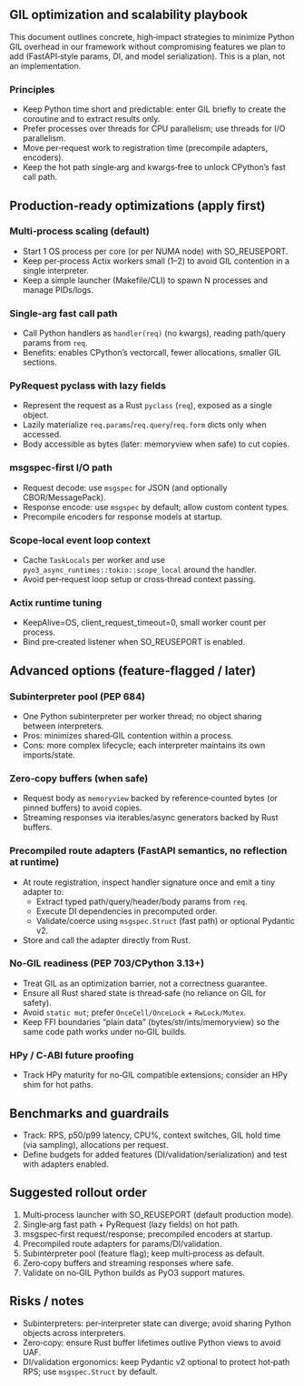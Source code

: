 ## GIL optimization and scalability playbook

This document outlines concrete, high‑impact strategies to minimize Python GIL overhead in our framework without compromising features we plan to add (FastAPI‑style params, DI, and model serialization). This is a plan, not an implementation.

### Principles

- Keep Python time short and predictable: enter GIL briefly to create the coroutine and to extract results only.
- Prefer processes over threads for CPU parallelism; use threads for I/O parallelism.
- Move per‑request work to registration time (precompile adapters, encoders).
- Keep the hot path single‑arg and kwargs‑free to unlock CPython’s fast call path.

## Production‑ready optimizations (apply first)

### Multi‑process scaling (default)

- Start 1 OS process per core (or per NUMA node) with SO_REUSEPORT.
- Keep per‑process Actix workers small (1–2) to avoid GIL contention in a single interpreter.
- Keep a simple launcher (Makefile/CLI) to spawn N processes and manage PIDs/logs.

### Single‑arg fast call path

- Call Python handlers as `handler(req)` (no kwargs), reading path/query params from `req`.
- Benefits: enables CPython’s vectorcall, fewer allocations, smaller GIL sections.

### PyRequest pyclass with lazy fields

- Represent the request as a Rust `pyclass` (`req`), exposed as a single object.
- Lazily materialize `req.params`/`req.query`/`req.form` dicts only when accessed.
- Body accessible as bytes (later: memoryview when safe) to cut copies.

### msgspec‑first I/O path

- Request decode: use `msgspec` for JSON (and optionally CBOR/MessagePack).
- Response encode: use `msgspec` by default; allow custom content types.
- Precompile encoders for response models at startup.

### Scope‑local event loop context

- Cache `TaskLocals` per worker and use `pyo3_async_runtimes::tokio::scope_local` around the handler.
- Avoid per‑request loop setup or cross‑thread context passing.

### Actix runtime tuning

- KeepAlive=OS, client_request_timeout=0, small worker count per process.
- Bind pre‑created listener when SO_REUSEPORT is enabled.

## Advanced options (feature‑flagged / later)

### Subinterpreter pool (PEP 684)

- One Python subinterpreter per worker thread; no object sharing between interpreters.
- Pros: minimizes shared‑GIL contention within a process.
- Cons: more complex lifecycle; each interpreter maintains its own imports/state.

### Zero‑copy buffers (when safe)

- Request body as `memoryview` backed by reference‑counted bytes (or pinned buffers) to avoid copies.
- Streaming responses via iterables/async generators backed by Rust buffers.

### Precompiled route adapters (FastAPI semantics, no reflection at runtime)

- At route registration, inspect handler signature once and emit a tiny adapter to:
  - Extract typed path/query/header/body params from `req`.
  - Execute DI dependencies in precomputed order.
  - Validate/coerce using `msgspec.Struct` (fast path) or optional Pydantic v2.
- Store and call the adapter directly from Rust.

### No‑GIL readiness (PEP 703/CPython 3.13+)

- Treat GIL as an optimization barrier, not a correctness guarantee.
- Ensure all Rust shared state is thread‑safe (no reliance on GIL for safety).
- Avoid `static mut`; prefer `OnceCell/OnceLock` + `RwLock/Mutex`.
- Keep FFI boundaries “plain data” (bytes/str/ints/memoryview) so the same code path works under no‑GIL builds.

### HPy / C‑ABI future proofing

- Track HPy maturity for no‑GIL compatible extensions; consider an HPy shim for hot paths.

## Benchmarks and guardrails

- Track: RPS, p50/p99 latency, CPU%, context switches, GIL hold time (via sampling), allocations per request.
- Define budgets for added features (DI/validation/serialization) and test with adapters enabled.

## Suggested rollout order

1. Multi‑process launcher with SO_REUSEPORT (default production mode).
2. Single‑arg fast path + PyRequest (lazy fields) on hot path.
3. msgspec‑first request/response; precompiled encoders at startup.
4. Precompiled route adapters for params/DI/validation.
5. Subinterpreter pool (feature flag); keep multi‑process as default.
6. Zero‑copy buffers and streaming responses where safe.
7. Validate on no‑GIL Python builds as PyO3 support matures.

## Risks / notes

- Subinterpreters: per‑interpreter state can diverge; avoid sharing Python objects across interpreters.
- Zero‑copy: ensure Rust buffer lifetimes outlive Python views to avoid UAF.
- DI/validation ergonomics: keep Pydantic v2 optional to protect hot‑path RPS; use `msgspec.Struct` by default.

